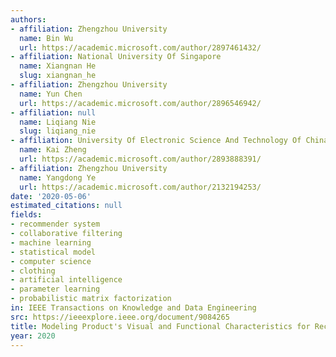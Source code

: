```yaml
---
authors:
- affiliation: Zhengzhou University
  name: Bin Wu
  url: https://academic.microsoft.com/author/2897461432/
- affiliation: National University Of Singapore
  name: Xiangnan He
  slug: xiangnan_he
- affiliation: Zhengzhou University
  name: Yun Chen
  url: https://academic.microsoft.com/author/2896546942/
- affiliation: null
  name: Liqiang Nie
  slug: liqiang_nie
- affiliation: University Of Electronic Science And Technology Of China
  name: Kai Zheng
  url: https://academic.microsoft.com/author/2893888391/
- affiliation: Zhengzhou University
  name: Yangdong Ye
  url: https://academic.microsoft.com/author/2132194253/
date: '2020-05-06'
estimated_citations: null
fields:
- recommender system
- collaborative filtering
- machine learning
- statistical model
- computer science
- clothing
- artificial intelligence
- parameter learning
- probabilistic matrix factorization
in: IEEE Transactions on Knowledge and Data Engineering
src: https://ieeexplore.ieee.org/document/9084265
title: Modeling Product's Visual and Functional Characteristics for Recommender Systems
year: 2020
---
```

